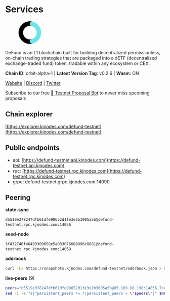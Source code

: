 # Services

<figure><img src="https://raw.githubusercontent.com/kj89/cosmos-images/main/logos/defund.png" alt=""><figcaption></figcaption></figure>

DeFund is an L1 blockchain built for building decentralized permissionless,  on-chain trading strategies that are packaged into a dETF (decentralized  exchange-traded fund) token, tradable within any ecosystem or CEX.

**Chain ID**: orbit-alpha-1 | **Latest Version Tag**: v0.2.6 | **Wasm**: ON

[Website](https://www.defund.app) | [Discord](https://discord.gg/FV26pRPZ3P) | [Twitter](https://twitter.com/defund_finance)



Subscribe to our free [🤖 Testnet Proposal Bot](https://t.me/kjnodes_testnet_proposal_bot) to never miss upcoming proposals


## Chain explorer
[https://explorer.kjnodes.com/defund-testnet](https://explorer.kjnodes.com/defund-testnet)

## Public endpoints

* api: [https://defund-testnet.api.kjnodes.com](https://defund-testnet.api.kjnodes.com)
* rpc: [https://defund-testnet.rpc.kjnodes.com](https://defund-testnet.rpc.kjnodes.com)
* grpc: defund-testnet.grpc.kjnodes.com:14090

## Peering

**state-sync**

```text
d5519e378247dfb61dfe90652d1fe3e2b3005a5b@defund-testnet.rpc.kjnodes.com:14056
```

**seed-node**

```text
3f472746f46493309650e5a033076689996c8881@defund-testnet.rpc.kjnodes.com:14059
```

**addrbook**
```bash
curl -Ls https://snapshots.kjnodes.com/defund-testnet/addrbook.json > $HOME/.defund/config/addrbook.json
```

**live-peers** (9)
```bash
peers="d5519e378247dfb61dfe90652d1fe3e2b3005a5b@65.109.68.190:14056,7c459f88962a4d07d7ccd6d0c94f891bb7a7ada0@65.109.26.21:13656,18921a27facf3760d59147e4ae176b1bdf226346@195.201.237.172:18656,8637f94f5cc834d34244a087e370c2ec9b2590bd@75.119.132.90:26656,5c2a752c9b1952dbed075c56c600c3a79b58c395@146.59.47.207:26836,6999cca6c55576a48d4f227b87dc904fbdb085aa@65.21.134.202:26576,dfa7af21b8c6efebe8aa6028196324f9e0540bbc@94.130.55.76:39656,0eb9422efedd714d3db57d1ddfaad75f80a60518@5.161.99.35:26656,f417252166d6508a75371573f3c12e8abca238a5@65.108.108.52:13656"
sed -i -e "s|^persistent_peers *=.*|persistent_peers = \"$peers\"|" $HOME/.defund/config/config.toml
```
